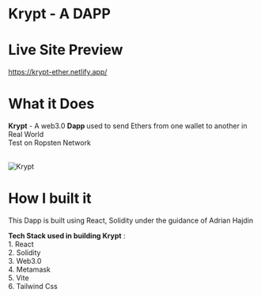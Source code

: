 # Krypt - A DAPP
# Live Site Preview
https://krypt-ether.netlify.app/
# What it Does
<b>Krypt</b> - A web3.0 <b> Dapp </b> used to send Ethers from one wallet to another in Real World </br>
Test on Ropsten Network
<br>
<br>

![Krypt](https://user-images.githubusercontent.com/83704466/156915432-f347b0dd-9795-4f43-b50c-e20d5b626f3a.png)

# How I built it
This Dapp is built using React, Solidity under the guidance of Adrian Hajdin </br>

<b>Tech Stack used in building Krypt</b> : </br>1. React</br>
                                           2. Solidity</br>
                                           3. Web3.0</br>
                                           4. Metamask</br>
                                           5. Vite</br>
                                           6. Tailwind Css</br>
